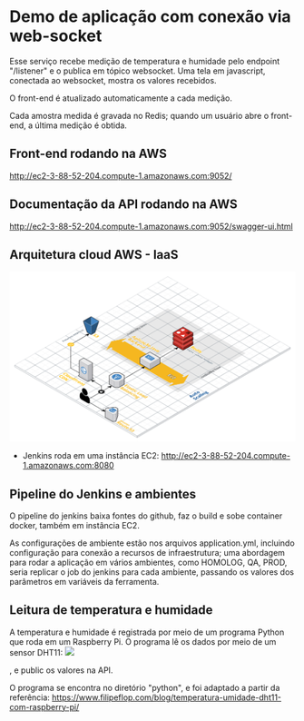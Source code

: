 # Demo de aplicação com conexão via web-socket

Esse serviço recebe medição de temperatura e humidade pelo endpoint "/listener" e o publica em tópico websocket. Uma tela em javascript, conectada ao websocket, mostra os valores recebidos.

O front-end é atualizado automaticamente a cada medição.

Cada amostra medida é gravada no Redis; quando um usuário abre o front-end, a última medição é obtida.


## Front-end rodando na AWS
http://ec2-3-88-52-204.compute-1.amazonaws.com:9052/


## Documentação da API rodando na AWS
http://ec2-3-88-52-204.compute-1.amazonaws.com:9052/swagger-ui.html


## Arquitetura cloud AWS - IaaS

![](Web-App-Reference-Architecture.png)

- Jenkins roda em uma instância EC2:
http://ec2-3-88-52-204.compute-1.amazonaws.com:8080


## Pipeline do Jenkins e ambientes

O pipeline do jenkins baixa fontes do github, faz o build e sobe container docker, também em instância EC2.

As configurações de ambiente estão nos arquivos application.yml, incluindo configuração para conexão a recursos de infraestrutura; uma abordagem para rodar a aplicação em vários ambientes, como HOMOLOG, QA, PROD, seria replicar o job do jenkins para cada ambiente, passando os valores dos parâmetros em variáveis da ferramenta.  


## Leitura de temperatura e humidade

A temperatura e humidade é registrada por meio de um programa Python que roda em um Raspberry Pi. 
O programa lê os dados por meio de um sensor DHT11:
![](DHT11-com-Raspberry.png)

, e public os valores na API.

O programa se encontra no diretório "python", e foi adaptado a partir da referência:
https://www.filipeflop.com/blog/temperatura-umidade-dht11-com-raspberry-pi/

